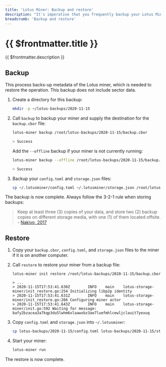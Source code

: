```yaml
---
title: 'Lotus Miner: Backup and restore'
description: "It's imperative that you frequently backup your Lotus Miner. This page walks you through how to backup your Lotus Miner, and also how to restore your backup."
breadcrumb: 'Backup and restore'
---
```


# {{ $frontmatter.title }}

{{ $frontmatter.description }}

## Backup

This process backs-up metadata of the Lotus miner, which is needed to restore the operation. This backup does not include sector data.

1. Create a directory for this backup:

   ```bash
   mkdir -p ~/lotus-backups/2020-11-15
   ```

1. Call `backup` to backup your miner and supply the destination for the `backup.cbor` file:

   ```bash
   lotus-miner backup /root/lotus-backups/2020-11-15/backup.cbor

   > Success
   ```

   Add the `--offline` backup if your miner is not currently running:

   ```bash
   lotus-miner backup --offline /root/lotus-backups/2020-11-15/backup.cbor

   > Success
   ```

1. Backup your `config.toml` and `storage.json` files:

   ```bash
   cp ~/.lotusminer/config.toml ~/.lotusminer/storage.json /root/lotus-backups/2020-11-15
   ```

The backup is now complete. Always follow the 3-2-1 rule when storing backups:

> Keep at least three (3) copies of your data, and store two (2) backup copies on different storage media, with one (1) of them located offsite. - [Nakivo, 2017](https://www.nakivo.com/blog/3-2-1-backup-rule-efficient-data-protection-strategy/)

## Restore

1. Copy your `backup.cbor`, `config.toml`, and `storage.json` files to the miner if it is on another computer.
1. Call `restore` to restore your miner from a backup file:

   ```bash/
   lotus-miner init restore /root/lotus-backups/2020-11-15/backup.cbor

   > ...
   > 2020-11-15T17:53:41.630Z        INFO    main    lotus-storage-miner/init_restore.go:254 Initializing libp2p identity
   > 2020-11-15T17:53:41.631Z        INFO    main    lotus-storage-miner/init_restore.go:266 Configuring miner actor
   > 2020-11-15T17:53:41.643Z        INFO    main    lotus-storage-miner/init.go:592 Waiting for message: bafy2bzacea3a7kqp3du5lwhm6xlaawxbz3ae7luefmhlcewljclauit7yexuq
   ```

1. Copy `config.toml` and `storage.json` into `~/.lotusminer`:

   ```bash
   cp lotus-backups/2020-11-15/config.toml lotus-backups/2020-11-15/storage.json .lotusminer
   ```

1. Start your miner:

   ```bash
   lotus-miner run
   ```

The restore is now complete.
